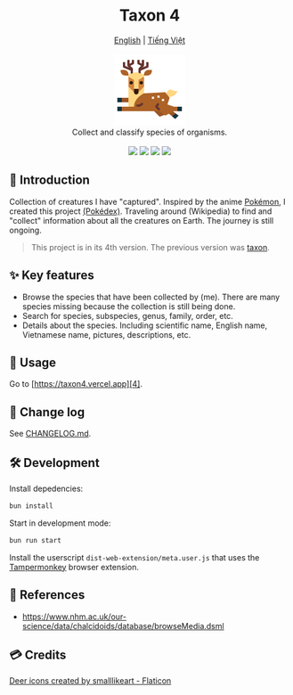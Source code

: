 <h1 align="center">Taxon 4</h1>

<p align="center">
	<a href="./README.en.md">English</a>
	|
	<a href="./README.md">Tiếng Việt</a>
	<br>
	<br>
	<img src="./public/assets/images/logo.png" height="128">
	<br>
	Collect and classify species of organisms.
	<br>
	<br>
	<img src="https://img.shields.io/github/package-json/v/tientq64/taxon4?label=Version&color=0284c7">
	<img src="https://img.shields.io/github/deployments/tientq64/taxon4/production?label=Deployment&color=f43f5e">
	<img src="https://img.shields.io/github/size/tientq64/taxon4/public/data/data.taxon4?label=Data&color=059669">
	<img src="https://img.shields.io/website?label=Website&url=https://taxon4.vercel.app&up_color=65a30d&down_color=f43f5e">
</p>

## 📰 Introduction

Collection of creatures I have "captured". Inspired by the anime [Pokémon][1], I created this project [(Pokédex)][2]. Traveling around (Wikipedia) to find and "collect" information about all the creatures on Earth. The journey is still ongoing.

> This project is in its 4th version. The previous version was [taxon][3].

## ✨ Key features

-   Browse the species that have been collected by (me). There are many species missing because the collection is still being done.
-   Search for species, subspecies, genus, family, order, etc.
-   Details about the species. Including scientific name, English name, Vietnamese name, pictures, descriptions, etc.

## 🤳 Usage

Go to [https://taxon4.vercel.app][4].

## 📑 Change log

See [CHANGELOG.md][5].

## 🛠️ Development

Install depedencies:

```bash
bun install
```

Start in development mode:

```bash
bun run start
```

Install the userscript `dist-web-extension/meta.user.js` that uses the [Tampermonkey][6] browser extension.

## 📂 References

-   https://www.nhm.ac.uk/our-science/data/chalcidoids/database/browseMedia.dsml

## 💳 Credits

<a href="https://www.flaticon.com/free-icons/deer" title="deer icons">Deer icons created by smalllikeart - Flaticon</a>

[1]: https://en.wikipedia.org/wiki/Pok%C3%A9mon
[2]: https://en.wikipedia.org/wiki/Gameplay_of_Pok%C3%A9mon#Pok%C3%A9dex
[3]: https://github.com/tientq64/taxon
[4]: https://taxon4.vercel.app/
[5]: ./CHANGELOG.md
[6]: https://www.tampermonkey.net/

